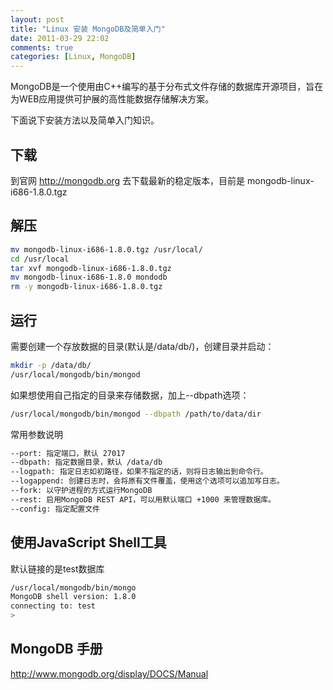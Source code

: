 ```yaml
---
layout: post
title: "Linux 安装 MongoDB及简单入门"
date: 2011-03-29 22:02
comments: true
categories: [Linux, MongoDB] 
---
```


MongoDB是一个使用由C++编写的基于分布式文件存储的数据库开源项目，旨在为WEB应用提供可护展的高性能数据存储解决方案。

下面说下安装方法以及简单入门知识。

<!-- more -->

## 下载
到官网 <http://mongodb.org> 去下载最新的稳定版本，目前是 mongodb-linux-i686-1.8.0.tgz

## 解压
``` bash
mv mongodb-linux-i686-1.8.0.tgz /usr/local/
cd /usr/local
tar xvf mongodb-linux-i686-1.8.0.tgz
mv mongodb-linux-i686-1.8.0 mondodb
rm -y mongodb-linux-i686-1.8.0.tgz
```

## 运行
需要创建一个存放数据的目录(默认是/data/db/)，创建目录并启动：
``` bash
mkdir -p /data/db/
/usr/local/mongodb/bin/mongod
```
如果想使用自己指定的目录来存储数据，加上--dbpath选项：
``` bash
/usr/local/mongodb/bin/mongod --dbpath /path/to/data/dir
```

常用参数说明
``` bash
--port: 指定端口，默认 27017
--dbpath: 指定数据目录，默认 /data/db
--logpath: 指定日志如初路径，如果不指定的话，则将日志输出到命令行。
--logappend: 创建日志时，会将原有文件覆盖，使用这个选项可以追加写日志。
--fork: 以守护进程的方式运行MongoDB
--rest: 启用MongoDB REST API，可以用默认端口 +1000 来管理数据库。
--config: 指定配置文件
```

## 使用JavaScript Shell工具
默认链接的是test数据库
``` bash
/usr/local/mongodb/bin/mongo
MongoDB shell version: 1.8.0
connecting to: test
>
```

## MongoDB 手册
<http://www.mongodb.org/display/DOCS/Manual>
